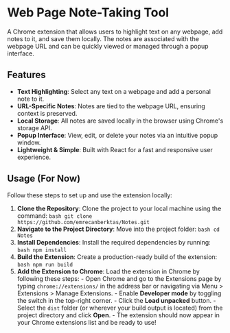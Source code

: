 # Web Page Note-Taking Tool

A Chrome extension that allows users to highlight text on any webpage, add notes to it, and save them locally. The notes are associated with the webpage URL and can be quickly viewed or managed through a popup interface.

## Features

- **Text Highlighting**: Select any text on a webpage and add a personal note to it.
- **URL-Specific Notes**: Notes are tied to the webpage URL, ensuring context is preserved.
- **Local Storage**: All notes are saved locally in the browser using Chrome's storage API.
- **Popup Interface**: View, edit, or delete your notes via an intuitive popup window.
- **Lightweight & Simple**: Built with React for a fast and responsive user experience.

## Usage (For Now)

Follow these steps to set up and use the extension locally:

1. **Clone the Repository**: Clone the project to your local machine using the command: `bash git clone https://github.com/emrecanberktas/Notes.git `
2. **Navigate to the Project Directory**: Move into the project folder: `bash cd Notes `
3. **Install Dependencies**: Install the required dependencies by running: `bash npm install `
4. **Build the Extension**: Create a production-ready build of the extension: `bash npm run build `
5. **Add the Extension to Chrome**: Load the extension in Chrome by following these steps: - Open Chrome and go to the Extensions page by typing `chrome://extensions/` in the address bar or navigating via Menu > Extensions > Manage Extensions. - Enable **Developer mode** by toggling the switch in the top-right corner. - Click the **Load unpacked** button. - Select the `dist` folder (or wherever your build output is located) from the project directory and click **Open**. - The extension should now appear in your Chrome extensions list and be ready to use!
